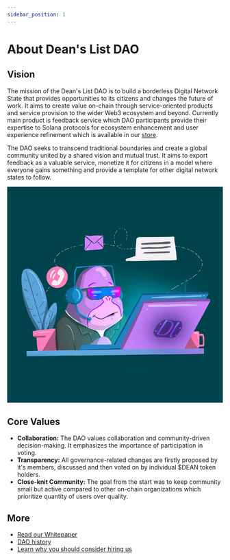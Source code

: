 ```yaml
---
sidebar_position: 1
---
```


# About Dean's List DAO

## Vision

The mission of the Dean's List DAO is to build a borderless Digital Network State that provides opportunities to its citizens and changes the future of work.
It aims to create value on-chain through service-oriented products and service provision to the wider Web3 ecosystem and beyond. Currently main product is
feedback service which DAO participants provide their expertise to Solana protocols for ecosystem enhancement and user experience refinement which is available in our [store](https://store.deanslist.services).

The DAO seeks to transcend traditional boundaries and create a global community united by a shared vision and mutual trust.
It aims to export feedback as a valuable service, monetize it for citizens in a model where everyone gains something and
provide a template for other digital network states to follow.

![Dean's List](image.png)

## Core Values

- **Collaboration:** The DAO values collaboration and community-driven decision-making. It emphasizes the importance of participation in voting.
- **Transparency:** All governance-related changes are firstly proposed by it's members, discussed and then voted on by individual $DEAN token holders.
- **Close-knit Community:** The goal from the start was to keep community small but active compared to other on-chain organizations which prioritize quantity of users over quality.

## More

- [Read our Whitepaper](/docs/Whitepaper/what-is-deans-dao)
- [DAO history](/docs/Overview/dao-history)
- [Learn why you should consider hiring us](/docs/Hire%20Us/hire)
